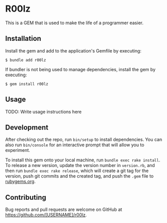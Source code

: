 # R00lz

This is a GEM that is used to make the life of a programmer easier.

## Installation

Install the gem and add to the application's Gemfile by executing:

    $ bundle add r00lz

If bundler is not being used to manage dependencies, install the gem by executing:

    $ gem install r00lz

## Usage

TODO: Write usage instructions here

## Development

After checking out the repo, run `bin/setup` to install dependencies. You can also run `bin/console` for an interactive prompt that will allow you to experiment.

To install this gem onto your local machine, run `bundle exec rake install`. To release a new version, update the version number in `version.rb`, and then run `bundle exec rake release`, which will create a git tag for the version, push git commits and the created tag, and push the `.gem` file to [rubygems.org](https://rubygems.org).

## Contributing

Bug reports and pull requests are welcome on GitHub at https://github.com/[USERNAME]/r00lz.

